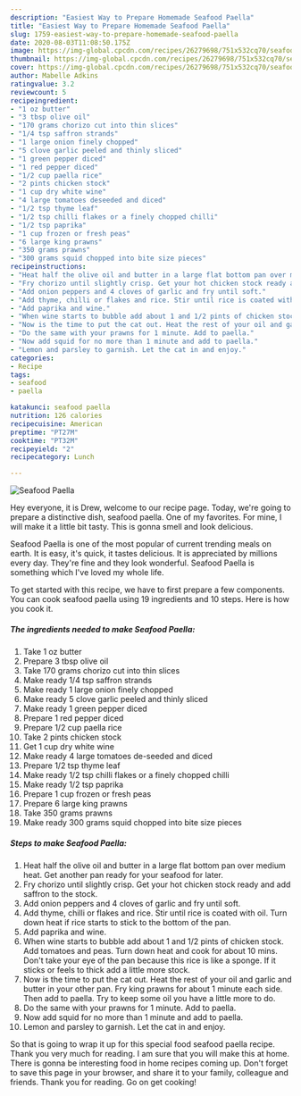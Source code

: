 ```yaml
---
description: "Easiest Way to Prepare Homemade Seafood Paella"
title: "Easiest Way to Prepare Homemade Seafood Paella"
slug: 1759-easiest-way-to-prepare-homemade-seafood-paella
date: 2020-08-03T11:08:50.175Z
image: https://img-global.cpcdn.com/recipes/26279698/751x532cq70/seafood-paella-recipe-main-photo.jpg
thumbnail: https://img-global.cpcdn.com/recipes/26279698/751x532cq70/seafood-paella-recipe-main-photo.jpg
cover: https://img-global.cpcdn.com/recipes/26279698/751x532cq70/seafood-paella-recipe-main-photo.jpg
author: Mabelle Adkins
ratingvalue: 3.2
reviewcount: 5
recipeingredient:
- "1 oz butter"
- "3 tbsp olive oil"
- "170 grams chorizo cut into thin slices"
- "1/4 tsp saffron strands"
- "1 large onion finely chopped"
- "5 clove garlic peeled and thinly sliced"
- "1 green pepper diced"
- "1 red pepper diced"
- "1/2 cup paella rice"
- "2 pints chicken stock"
- "1 cup dry white wine"
- "4 large tomatoes deseeded and diced"
- "1/2 tsp thyme leaf"
- "1/2 tsp chilli flakes or a finely chopped chilli"
- "1/2 tsp paprika"
- "1 cup frozen or fresh peas"
- "6 large king prawns"
- "350 grams prawns"
- "300 grams squid chopped into bite size pieces"
recipeinstructions:
- "Heat half the olive oil and butter in a large flat bottom pan over medium heat. Get another pan ready for your seafood for later."
- "Fry chorizo until slightly crisp. Get your hot chicken stock ready and add saffron to the stock."
- "Add onion peppers and 4 cloves of garlic and fry until soft."
- "Add thyme, chilli or flakes and rice. Stir until rice is coated with oil. Turn down heat if rice starts to stick to the bottom of the pan."
- "Add paprika and wine."
- "When wine starts to bubble add about 1 and 1/2 pints of chicken stock. Add tomatoes and peas. Turn down heat and cook for about 10 mins. Don&#39;t take your eye of the pan because this rice is like a sponge. If it sticks or feels to thick add a little more stock."
- "Now is the time to put the cat out. Heat the rest of your oil and garlic and butter in your other pan. Fry king prawns for about 1 minute each side. Then add to paella. Try to keep some oil you have a little more to do."
- "Do the same with your prawns for 1 minute. Add to paella."
- "Now add squid for no more than 1 minute and add to paella."
- "Lemon and parsley to garnish. Let the cat in and enjoy."
categories:
- Recipe
tags:
- seafood
- paella

katakunci: seafood paella 
nutrition: 126 calories
recipecuisine: American
preptime: "PT27M"
cooktime: "PT32M"
recipeyield: "2"
recipecategory: Lunch

---
```



![Seafood Paella](https://img-global.cpcdn.com/recipes/26279698/751x532cq70/seafood-paella-recipe-main-photo.jpg)

Hey everyone, it is Drew, welcome to our recipe page. Today, we're going to prepare a distinctive dish, seafood paella. One of my favorites. For mine, I will make it a little bit tasty. This is gonna smell and look delicious.



Seafood Paella is one of the most popular of current trending meals on earth. It is easy, it's quick, it tastes delicious. It is appreciated by millions every day. They're fine and they look wonderful. Seafood Paella is something which I've loved my whole life.


To get started with this recipe, we have to first prepare a few components. You can cook seafood paella using 19 ingredients and 10 steps. Here is how you cook it.

<!--inarticleads1-->

##### The ingredients needed to make Seafood Paella:

1. Take 1 oz butter
1. Prepare 3 tbsp olive oil
1. Take 170 grams chorizo cut into thin slices
1. Make ready 1/4 tsp saffron strands
1. Make ready 1 large onion finely chopped
1. Make ready 5 clove garlic peeled and thinly sliced
1. Make ready 1 green pepper diced
1. Prepare 1 red pepper diced
1. Prepare 1/2 cup paella rice
1. Take 2 pints chicken stock
1. Get 1 cup dry white wine
1. Make ready 4 large tomatoes de-seeded and diced
1. Prepare 1/2 tsp thyme leaf
1. Make ready 1/2 tsp chilli flakes or a finely chopped chilli
1. Make ready 1/2 tsp paprika
1. Prepare 1 cup frozen or fresh peas
1. Prepare 6 large king prawns
1. Take 350 grams prawns
1. Make ready 300 grams squid chopped into bite size pieces




<!--inarticleads2-->

##### Steps to make Seafood Paella:

1. Heat half the olive oil and butter in a large flat bottom pan over medium heat. Get another pan ready for your seafood for later.
1. Fry chorizo until slightly crisp. Get your hot chicken stock ready and add saffron to the stock.
1. Add onion peppers and 4 cloves of garlic and fry until soft.
1. Add thyme, chilli or flakes and rice. Stir until rice is coated with oil. Turn down heat if rice starts to stick to the bottom of the pan.
1. Add paprika and wine.
1. When wine starts to bubble add about 1 and 1/2 pints of chicken stock. Add tomatoes and peas. Turn down heat and cook for about 10 mins. Don&#39;t take your eye of the pan because this rice is like a sponge. If it sticks or feels to thick add a little more stock.
1. Now is the time to put the cat out. Heat the rest of your oil and garlic and butter in your other pan. Fry king prawns for about 1 minute each side. Then add to paella. Try to keep some oil you have a little more to do.
1. Do the same with your prawns for 1 minute. Add to paella.
1. Now add squid for no more than 1 minute and add to paella.
1. Lemon and parsley to garnish. Let the cat in and enjoy.




So that is going to wrap it up for this special food seafood paella recipe. Thank you very much for reading. I am sure that you will make this at home. There is gonna be interesting food in home recipes coming up. Don't forget to save this page in your browser, and share it to your family, colleague and friends. Thank you for reading. Go on get cooking!
